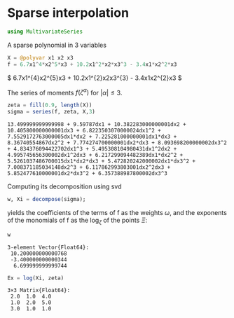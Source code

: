 
# Sparse interpolation


```julia
using MultivariateSeries
```

A sparse polynomial in 3 variables


```julia
X = @polyvar x1 x2 x3
f = 6.7x1^4*x2^5*x3 + 10.2x1^2*x2*x3^3 - 3.4x1*x2^2*x3
```




$ 6.7x1^{4}x2^{5}x3 + 10.2x1^{2}x2x3^{3} - 3.4x1x2^{2}x3 $



The series of moments $f(\zeta^{\alpha})$ for $|\alpha|\leq 3$.


```julia
zeta = fill(0.9, length(X))
sigma = series(f, zeta, X,3)
```




    13.499999999999998 + 9.59787dx1 + 10.382283000000001dx2 + 10.405800000000001dx3 + 6.8223503070000024dx1^2 + 7.5529172763000005dx1*dx2 + 7.225281000000001dx1*dx3 + 8.36740554867dx2^2 + 7.774274700000001dx2*dx3 + 8.093698200000002dx3^2 + 4.834376094422702dx1^3 + 5.495308104980431dx1^2dx2 + 4.995745656300002dx1^2dx3 + 6.217299094482389dx1*dx2^2 + 5.5261037486700015dx1*dx2*dx3 + 5.472820242000002dx1*dx3^2 + 7.008371185034148dx2^3 + 6.117862993803001dx2^2dx3 + 5.852477610000001dx2*dx3^2 + 6.357388987800002dx3^3



Computing its decomposition using svd


```julia
w, Xi = decompose(sigma);
```

yields the coefficients of the terms of f as the weights $\omega$, and the exponents of the monomials of f as the $\log_{\zeta}$ of the points $\Xi$:


```julia
w
```




    3-element Vector{Float64}:
     10.200000000000768
     -3.400000000000344
      6.699999999999744




```julia
Ex = log(Xi, zeta)
```




    3×3 Matrix{Float64}:
     2.0  1.0  4.0
     1.0  2.0  5.0
     3.0  1.0  1.0


